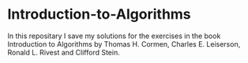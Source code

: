 # Introduction-to-Algorithms

In this repositary I save my solutions for the exercises in the book Introduction to Algorithms by Thomas H. Cormen, Charles E. Leiserson, Ronald L. Rivest and Clifford Stein.
